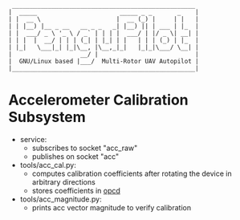     ___________________________________________________
    |  _____                       _____ _ _       _    |
    | |  __ \                     |  __ (_) |     | |   |
    | | |__) |__ _ __   __ _ _   _| |__) || | ___ | |_  |
    | |  ___/ _ \ '_ \ / _` | | | |  ___/ | |/ _ \| __| |
    | | |  |  __/ | | | (_| | |_| | |   | | | (_) | |_  |
    | |_|   \___|_| |_|\__, |\__,_|_|   |_|_|\___/ \__| |
    |                   __/ |                           |
    |  GNU/Linux based |___/  Multi-Rotor UAV Autopilot |
    |___________________________________________________|


Accelerometer Calibration Subsystem
===================================

- service:
  - subscribes to socket "acc\_raw"
  - publishes on socket "acc"
- tools/acc\_cal.py:
  - computes calibration coefficients after rotating the device in arbitrary directions
  - stores coefficients in [opcd](../opcd)
- tools/acc\_magnitude.py:
  - prints acc vector magnitude to verify calibration
